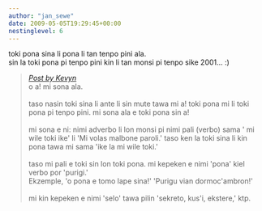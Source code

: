 ```yaml
---
author: "jan_sewe"
date: 2009-05-05T19:29:45+00:00
nestinglevel: 6
---
```

toki pona sina li pona li tan tenpo pini ala.  
sin la toki pona pi tenpo pini kin li tan monsi pi tenpo sike 2001... :)  

> [_Post by Kevyn_](/M5BuZ8CN/toki-ni-li-meli-lili-pi-toki-pona#post6)  
> o a! mi sona ala.  
>    
> taso nasin toki sina li ante li sin mute tawa mi a! toki pona mi li toki pona pi tenpo pini. mi sona ala e toki pona sin a!  
>    
> mi sona e ni: nimi adverbo li lon monsi pi nimi pali (verbo) sama ' mi wile toki ike' li 'Mi volas malbone paroli.' taso ken la toki sina li kin pona tawa mi sama 'ike la mi wile toki.'  
>    
> taso mi pali e toki sin lon toki pona. mi kepeken e nimi 'pona' kiel verbo por 'purigi.'  
> Ekzemple, 'o pona e tomo lape sina!' 'Purigu vian dormoc'ambron!'  
>    
> mi kin kepeken e nimi 'selo' tawa pilin 'sekreto, kus'i, ekstere,' ktp.  
>